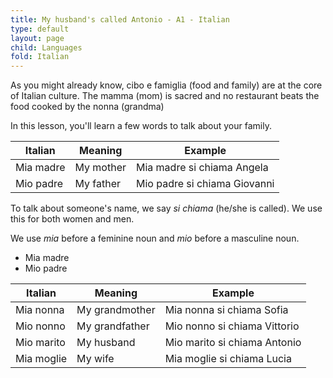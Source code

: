 ```yaml
---
title: My husband's called Antonio - A1 - Italian
type: default
layout: page
child: Languages
fold: Italian
---
```


As you might already know, cibo e famiglia (food and family) are at the core of
Italian culture. The mamma (mom) is sacred and no restaurant beats the food
cooked by the nonna (grandma)

In this lesson, you'll learn a few words to talk about your family.

| Italian | Meaning | Example |
| ------- | ------- | ------- |
| Mia madre | My mother | Mia madre si chiama Angela |
| Mio padre | My father | Mio padre si chiama Giovanni |

To talk about someone's name, we say _si chiama_ (he/she is called). We use this
for both women and men.

We use _mia_ before a feminine noun and _mio_ before a masculine noun.

- Mia madre
- Mio padre

| Italian | Meaning | Example |
| ------- | ------- | ------- |
| Mia nonna | My grandmother | Mia nonna si chiama Sofia |
| Mio nonno | My grandfather | Mio nonno si chiama Vittorio |
| Mio marito | My husband | Mio marito si chiama Antonio |
| Mia moglie | My wife | Mia moglie si chiama Lucia |
